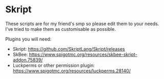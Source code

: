 # Skript
These scripts are for my friend's smp so please edit them to your needs. I've tried to make them as customisable as possible.

Plugins you will need:

- Skript: https://github.com/SkriptLang/Skript/releases
- SkBee: https://www.spigotmc.org/resources/skbee-skript-addon.75839/
- Luckperms or other permission plugin: https://www.spigotmc.org/resources/luckperms.28140/
